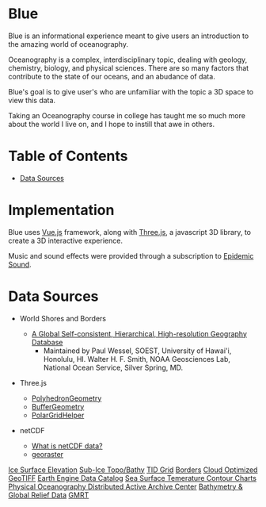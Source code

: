 # Blue

Blue is an informational experience meant to give users an introduction to the amazing world of oceanography.

Oceanography is a complex, interdisciplinary topic, dealing with geology, chemistry, biology, and physical sciences. There are so many factors that contribute to the state of our oceans, and an abudance of data.

Blue's goal is to give user's who are unfamiliar with the topic a 3D space to view this data.

Taking an Oceanography course in college has taught me so much more about the world I live on, and I hope to instill that awe in others.

# Table of Contents

- [Data Sources](#data-sources)

# Implementation

Blue uses [Vue.js](https://vuejs.org/) framework, along with [Three.js](https://threejs.org/), a javascript 3D library, to create a 3D interactive experience.

Music and sound effects were provided through a subscription to [Epidemic Sound](https://www.epidemicsound.com/music/featured/).

# Data Sources

- World Shores and Borders
  - [A Global Self-consistent, Hierarchical, High-resolution Geography Database](http://www.soest.hawaii.edu/pwessel/gshhg/index.html)
    - Maintained by Paul Wessel, SOEST, University of Hawai'i, Honolulu, HI. Walter H. F. Smith, NOAA Geosciences Lab, National Ocean Service, Silver Spring, MD.


- Three.js
  - [PolyhedronGeometry](https://threejs.org/docs/#api/en/geometries/PolyhedronGeometry)
  - [BufferGeometry](https://threejs.org/docs/#api/en/core/BufferGeometry.drawRange)
  - [PolarGridHelper](https://threejs.org/docs/#api/en/helpers/PolarGridHelper)
- netCDF
  - [What is netCDF data?](https://pro.arcgis.com/en/pro-app/latest/help/data/multidimensional/what-is-netcdf-data.htm)
  - [georaster](https://www.npmjs.com/package/georaster)

[Ice Surface Elevation](https://www.gebco.net/data_and_products/gridded_bathymetry_data/)
[Sub-Ice Topo/Bathy](https://www.gebco.net/data_and_products/gridded_bathymetry_data/)
[TID Grid](https://www.gebco.net/data_and_products/gridded_bathymetry_data/)
[Borders](http://www.soest.hawaii.edu/pwessel/gshhg/index.html)
[Cloud Optimized GeoTIFF](https://www.cogeo.org/)
[Earth Engine Data Catalog](https://developers.google.com/earth-engine/datasets/catalog)
[Sea Surface Temerature Contour Charts](https://www.ospo.noaa.gov/Products/ocean/sst/contour/index.html)
[Physical Oceanography Distributed Active Archive Center](https://podaac.jpl.nasa.gov/)
[Bathymetry & Global Relief Data](https://www.ngdc.noaa.gov/mgg/bathymetry/relief.html)
[GMRT](https://www.gmrt.org/services/index.php)